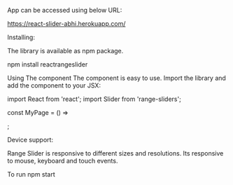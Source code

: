 App can be accessed using below URL:

https://react-slider-abhi.herokuapp.com/

Installing:

The library is available as npm package.

npm install reactrangeslider

Using The component
The component is easy to use. Import the library and add the component to your JSX:

import React from 'react';
import Slider from 'range-sliders';

const MyPage = () =>
  <div>
    <Slider />
  </div>;

Device support:

Range Slider is responsive to different sizes and resolutions. Its responsive to mouse, keyboard and touch events.

To run
npm start



